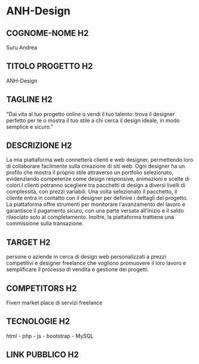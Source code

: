 # ANH-Design

## COGNOME-NOME H2 
Suru Andrea

## TITOLO PROGETTO  H2
ANH-Design

## TAGLINE H2
"Dai vita al tuo progetto online o vendi il tuo talento: trova il designer perfetto per te o mostra il tuo stile a chi cerca il design ideale, in modo semplice e sicuro."

## DESCRIZIONE H2
La mia piattaforma web connetterà clienti e web designer, permettendo loro di collaborare facilmente sulla creazione di siti web. Ogni designer ha un profilo che mostra il proprio stile attraverso un portfolio selezionato, evidenziando competenze come design responsive, animazioni e scelte di colori.I clienti potranno scegliere tra pacchetti di design a diversi livelli di complessità, con prezzi variabili. Una volta selezionato il pacchetto, il cliente entra in contatto con il designer per definire i dettagli del progetto. La piattaforma offre strumenti per monitorare l'avanzamento del lavoro e garantisce il pagamento sicuro, con una parte versata all'inizio e il saldo rilasciato solo al completamento. Inoltre, la piattaforma trattiene una commissione sulla transazione.

## TARGET H2
persone o aziende in cerca di design web personalizzati a prezzi competitivi e designer freelance che vogliono promuovere il loro lavoro e semplificare il processo di vendita e gestione dei progetti.

## COMPETITORS H2
Fiverr market place di servizi freelance

## TECNOLOGIE H2
html - php - js - bootstrap - MySQL

## LINK PUBBLICO H2 


